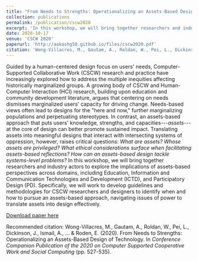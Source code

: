 ```yaml
---
title: "From Needs to Strengths: Operationalizing an Assets-Based Design of Technology"
collection: publications
permalink: /publication/cscw2020
excerpt: 'In this workshop, we will bring together researchers and industry actors to explore the implications of assets-based perspectives across domains, including Education, Information and Communication Technologies and Development (ICTD), and Participatory Design (PD).'
date: 2020-10-17
venue: 'CSCW 2020'
paperurl: 'http://aakashg58.github.io/files/cscw2020.pdf'
citation: 'Wong-Villacres, M., Gautam, A., Roldan, W., Pei, L., Dickinson, J., Ismail, A., ... & Roden, E. (2020). From Needs to Strengths: Operationalizing an Assets-Based Design of Technology. In <i>Conference Companion Publication of the 2020 on Computer Supported Cooperative Work and Social Computing</i> (pp. 527-535).'
---
```

Guided by a human-centered design focus on users' needs, Computer-Supported Collaborative Work (CSCW) research and practice have increasingly explored how to address the multiple inequities affecting historically marginalized groups. A growing body of CSCW and Human-Computer Interaction (HCI) research, building upon education and community development literature, argues that centering on needs dismisses marginalized users' capacity for driving change. Needs-based views often lead to designs for the "here and now," further marginalizing populations and perpetuating stereotypes. In contrast, an assets-based approach that puts users' knowledge, strengths, and capacities---<i>assets</i>---at the core of design can better promote sustained impact. Translating assets into meaningful designs that interact with intersecting systems of oppression, however, raises critical questions: <i>What are assets? Whose assets are privileged? What ethical considerations surface when facilitating assets-based reflections? How can an assets-based design tackle systems-level problems?</i> In this workshop, we will bring together researchers and industry actors to explore the implications of assets-based perspectives across domains, including Education, Information and Communication Technologies and Development (ICTD), and Participatory Design (PD). Specifically, we will work to develop guidelines and methodologies for CSCW researchers and designers to identify when and how to pursue an assets-based approach, navigating issues of power to translate assets into design effectively.


[Download paper here](http://aakashg58.github.io/files/cscw2020.pdf)

Recommended citation: Wong-Villacres, M., Gautam, A., Roldan, W., Pei, L., Dickinson, J., Ismail, A., ... & Roden, E. (2020). From Needs to Strengths: Operationalizing an Assets-Based Design of Technology. In <i>Conference Companion Publication of the 2020 on Computer Supported Cooperative Work and Social Computing</i> (pp. 527-535).
